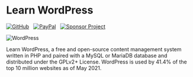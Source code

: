 # Learn WordPress

[![GitHub](https://srv-cdn.himpfen.io/badges/github/github-flat.svg)](https://clicksrv.net/3L) &nbsp; [![PayPal](https://srv-cdn.himpfen.io/badges/buymeacoffee/buymeacoffee-flat.svg)](https://clicksrv.net/3M) &nbsp; [![Sponsor Project](https://srv-cdn.himpfen.io/badges/sponsor-project/sponsor-project-flat.svg)](https://clicksrv.net/9t)

![WordPress](https://db8urotkjxwkf.cloudfront.net/posts/wordpress.png)

Learn WordPress, a free and open-source content management system written in PHP and paired with a MySQL or MariaDB database and distributed under the GPLv2+ License. WordPress is used by 41.4% of the top 10 million websites as of May 2021.

